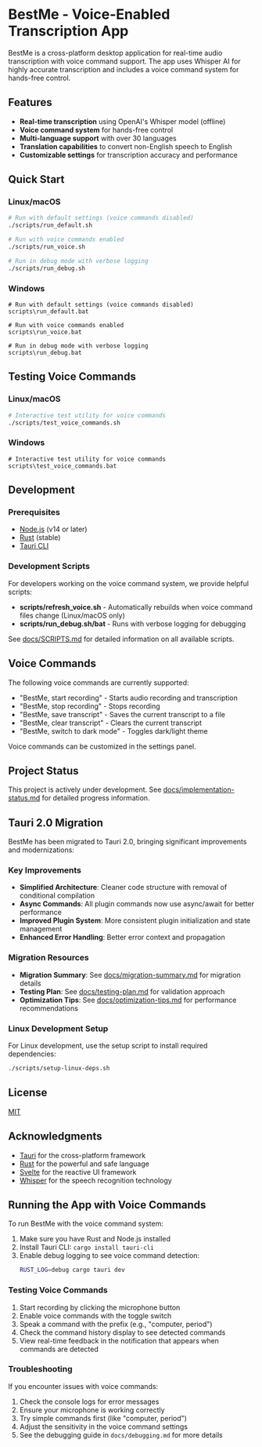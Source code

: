 # BestMe - Voice-Enabled Transcription App

BestMe is a cross-platform desktop application for real-time audio transcription with voice command support. 
The app uses Whisper AI for highly accurate transcription and includes a voice command system for hands-free control.

## Features

- **Real-time transcription** using OpenAI's Whisper model (offline)
- **Voice command system** for hands-free control
- **Multi-language support** with over 30 languages
- **Translation capabilities** to convert non-English speech to English
- **Customizable settings** for transcription accuracy and performance

## Quick Start

### Linux/macOS

```bash
# Run with default settings (voice commands disabled)
./scripts/run_default.sh

# Run with voice commands enabled
./scripts/run_voice.sh

# Run in debug mode with verbose logging
./scripts/run_debug.sh
```

### Windows

```batch
# Run with default settings (voice commands disabled)
scripts\run_default.bat

# Run with voice commands enabled
scripts\run_voice.bat

# Run in debug mode with verbose logging
scripts\run_debug.bat
```

## Testing Voice Commands

### Linux/macOS

```bash
# Interactive test utility for voice commands
./scripts/test_voice_commands.sh
```

### Windows

```batch
# Interactive test utility for voice commands
scripts\test_voice_commands.bat
```

## Development

### Prerequisites

- [Node.js](https://nodejs.org/) (v14 or later)
- [Rust](https://www.rust-lang.org/tools/install) (stable)
- [Tauri CLI](https://tauri.app/v1/guides/getting-started/installation)

### Development Scripts

For developers working on the voice command system, we provide helpful scripts:

- **scripts/refresh_voice.sh** - Automatically rebuilds when voice command files change (Linux/macOS only)
- **scripts/run_debug.sh/bat** - Runs with verbose logging for debugging

See [docs/SCRIPTS.md](./docs/SCRIPTS.md) for detailed information on all available scripts.

## Voice Commands

The following voice commands are currently supported:

- "BestMe, start recording" - Starts audio recording and transcription
- "BestMe, stop recording" - Stops recording
- "BestMe, save transcript" - Saves the current transcript to a file
- "BestMe, clear transcript" - Clears the current transcript
- "BestMe, switch to dark mode" - Toggles dark/light theme

Voice commands can be customized in the settings panel.

## Project Status

This project is actively under development. See [docs/implementation-status.md](./docs/implementation-status.md) for detailed progress information.

## Tauri 2.0 Migration

BestMe has been migrated to Tauri 2.0, bringing significant improvements and modernizations:

### Key Improvements

- **Simplified Architecture**: Cleaner code structure with removal of conditional compilation
- **Async Commands**: All plugin commands now use async/await for better performance
- **Improved Plugin System**: More consistent plugin initialization and state management
- **Enhanced Error Handling**: Better error context and propagation

### Migration Resources

- **Migration Summary**: See [docs/migration-summary.md](./docs/migration-summary.md) for migration details
- **Testing Plan**: See [docs/testing-plan.md](./docs/testing-plan.md) for validation approach
- **Optimization Tips**: See [docs/optimization-tips.md](./docs/optimization-tips.md) for performance recommendations

### Linux Development Setup

For Linux development, use the setup script to install required dependencies:

```bash
./scripts/setup-linux-deps.sh
```

## License

[MIT](LICENSE)

## Acknowledgments

- [Tauri](https://tauri.app/) for the cross-platform framework
- [Rust](https://www.rust-lang.org/) for the powerful and safe language
- [Svelte](https://svelte.dev/) for the reactive UI framework
- [Whisper](https://github.com/openai/whisper) for the speech recognition technology 

## Running the App with Voice Commands

To run BestMe with the voice command system:

1. Make sure you have Rust and Node.js installed
2. Install Tauri CLI: `cargo install tauri-cli`
3. Enable debug logging to see voice command detection:
   ```bash
   RUST_LOG=debug cargo tauri dev
   ```

### Testing Voice Commands

1. Start recording by clicking the microphone button
2. Enable voice commands with the toggle switch
3. Speak a command with the prefix (e.g., "computer, period")
4. Check the command history display to see detected commands
5. View real-time feedback in the notification that appears when commands are detected

### Troubleshooting

If you encounter issues with voice commands:

1. Check the console logs for error messages
2. Ensure your microphone is working correctly
3. Try simple commands first (like "computer, period")
4. Adjust the sensitivity in the voice command settings
5. See the debugging guide in `docs/debugging.md` for more details 
